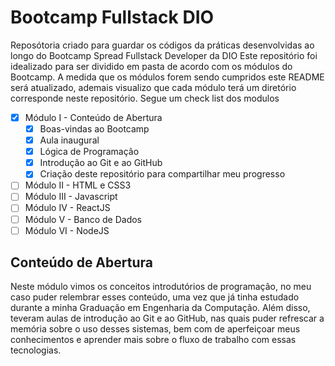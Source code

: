 # Bootcamp Fullstack DIO

Reposótoria criado para guardar os códigos da práticas desenvolvidas ao longo do Bootcamp Spread Fullstack Developer da DIO
Este repositório foi idealizado para ser dividido em pasta de acordo com os módulos do Bootcamp. A medida que os módulos forem sendo cumpridos este README será atualizado, ademais visualizo que cada módulo terá um diretório corresponde neste repositório. Segue um check list dos modulos

- [x] Módulo I - Conteúdo de Abertura
	- [x] Boas-vindas ao Bootcamp
	- [x] Aula inaugural
	- [x] Lógica de Programação
	- [x] Introdução ao Git e ao GitHub
	- [x] Criação deste repositório para compartilhar meu progresso
- [ ] Módulo II - HTML e CSS3
- [ ] Módulo III - Javascript
- [ ] Módulo IV - ReactJS 
- [ ] Módulo V - Banco de Dados
- [ ] Módulo VI - NodeJS

## Conteúdo de Abertura

Neste módulo vimos os conceitos introdutórios de programação, no meu caso puder relembrar esses conteúdo, uma vez que já tinha estudado durante a minha Graduação em Engenharia da Computação.
Além disso, teveram aulas de introdução ao Git e ao GitHub, nas quais puder refrescar a memória sobre o uso desses sistemas, bem com de aperfeiçoar meus conhecimentos e aprender mais sobre o fluxo de trabalho com essas tecnologias.

